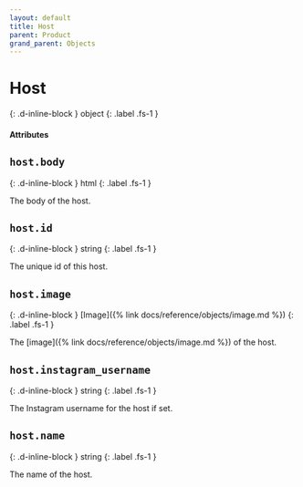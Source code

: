 ```yaml
---
layout: default
title: Host
parent: Product
grand_parent: Objects
---
```


# Host
{: .d-inline-block }
object
{: .label .fs-1 }

#### Attributes

## `host.body`
{: .d-inline-block }
html
{: .label .fs-1 }

The body of the host.

## `host.id`
{: .d-inline-block }
string
{: .label .fs-1 }

The unique id of this host.

## `host.image`
{: .d-inline-block }
[Image]({% link docs/reference/objects/image.md %})
{: .label .fs-1 }

The [image]({% link docs/reference/objects/image.md %}) of the host.

## `host.instagram_username`
{: .d-inline-block }
string
{: .label .fs-1 }

The Instagram username for the host if set.

## `host.name`
{: .d-inline-block }
string
{: .label .fs-1 }

The name of the host.
